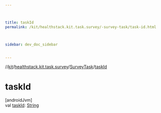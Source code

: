 ```yaml
---



title: taskId
permalink: /kit/healthstack.kit.task.survey/-survey-task/task-id.html



sidebar: dev_doc_sidebar


---
```




//[kit](/kit.html)/[healthstack.kit.task.survey](../index.html)/[SurveyTask](index.html)/[taskId](task-id.html)



# taskId



[androidJvm]\
val [taskId](task-id.html): [String](https://kotlinlang.org/api/latest/jvm/stdlib/kotlin/-string/index.html)






